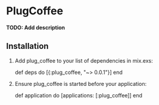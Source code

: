 # PlugCoffee

**TODO: Add description**

## Installation

  1. Add plug_coffee to your list of dependencies in mix.exs:

        def deps do
          [{:plug_coffee, "~> 0.0.1"}]
        end

  2. Ensure plug_coffee is started before your application:

        def application do
          [applications: [:plug_coffee]]
        end
